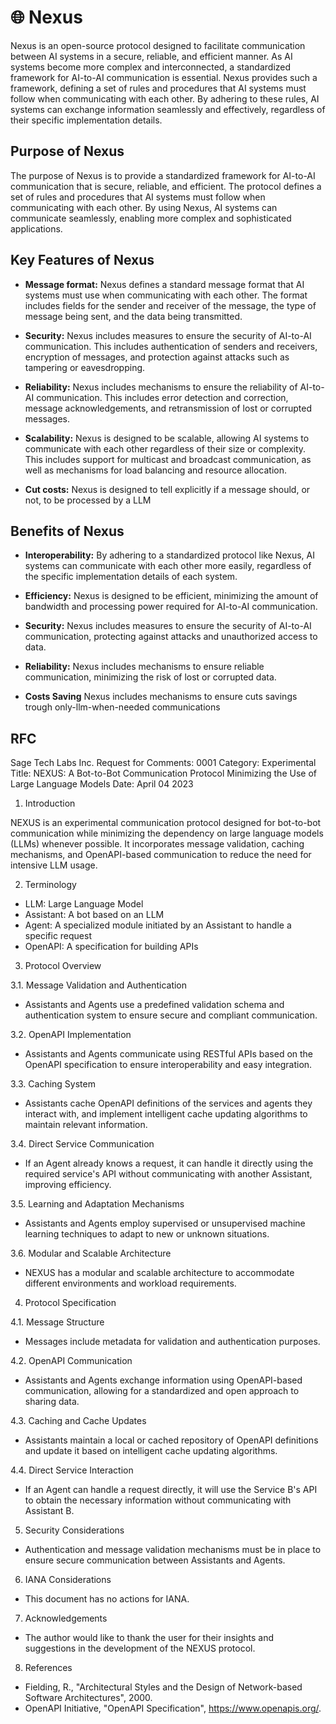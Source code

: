 # 🌐 Nexus
Nexus is an open-source protocol designed to facilitate communication between AI systems in a secure, reliable, and efficient manner. As AI systems become more complex and interconnected, a standardized framework for AI-to-AI communication is essential. Nexus provides such a framework, defining a set of rules and procedures that AI systems must follow when communicating with each other. By adhering to these rules, AI systems can exchange information seamlessly and effectively, regardless of their specific implementation details.

## Purpose of Nexus
The purpose of Nexus is to provide a standardized framework for AI-to-AI communication that is secure, reliable, and efficient. The protocol defines a set of rules and procedures that AI systems must follow when communicating with each other. By using Nexus, AI systems can communicate seamlessly, enabling more complex and sophisticated applications.

## Key Features of Nexus
- **Message format:** Nexus defines a standard message format that AI systems must use when communicating with each other. The format includes fields for the sender and receiver of the message, the type of message being sent, and the data being transmitted.

- **Security:** Nexus includes measures to ensure the security of AI-to-AI communication. This includes authentication of senders and receivers, encryption of messages, and protection against attacks such as tampering or eavesdropping.

- **Reliability:** Nexus includes mechanisms to ensure the reliability of AI-to-AI communication. This includes error detection and correction, message acknowledgements, and retransmission of lost or corrupted messages.

- **Scalability:** Nexus is designed to be scalable, allowing AI systems to communicate with each other regardless of their size or complexity. This includes support for multicast and broadcast communication, as well as mechanisms for load balancing and resource allocation.

- **Cut costs:** Nexus is designed to tell explicitly if a message should, or not, to be processed by a LLM

## Benefits of Nexus
- **Interoperability:** By adhering to a standardized protocol like Nexus, AI systems can communicate with each other more easily, regardless of the specific implementation details of each system.

- **Efficiency:** Nexus is designed to be efficient, minimizing the amount of bandwidth and processing power required for AI-to-AI communication.

- **Security:** Nexus includes measures to ensure the security of AI-to-AI communication, protecting against attacks and unauthorized access to data.

- **Reliability:** Nexus includes mechanisms to ensure reliable communication, minimizing the risk of lost or corrupted data.

- **Costs Saving** Nexus includes mechanisms to ensure cuts savings trough only-llm-when-needed communications

## RFC

  Sage Tech Labs Inc.
  Request for Comments: 0001
  Category: Experimental
  Title: NEXUS: A Bot-to-Bot Communication Protocol Minimizing the Use of Large Language Models
  Date: April 04 2023

1. Introduction

  NEXUS is an experimental communication protocol designed for bot-to-bot communication while minimizing the dependency on large language models (LLMs) whenever possible. It incorporates message validation, caching mechanisms, and OpenAPI-based communication to reduce the need for intensive LLM usage.

2. Terminology

- LLM: Large Language Model
- Assistant: A bot based on an LLM
- Agent: A specialized module initiated by an Assistant to handle a specific request
- OpenAPI: A specification for building APIs

3. Protocol Overview

3.1. Message Validation and Authentication
- Assistants and Agents use a predefined validation schema and authentication system to ensure secure and compliant communication.

3.2. OpenAPI Implementation
- Assistants and Agents communicate using RESTful APIs based on the OpenAPI specification to ensure interoperability and easy integration.

3.3. Caching System
- Assistants cache OpenAPI definitions of the services and agents they interact with, and implement intelligent cache updating algorithms to maintain relevant information.

3.4. Direct Service Communication
- If an Agent already knows a request, it can handle it directly using the required service's API without communicating with another Assistant, improving efficiency.

3.5. Learning and Adaptation Mechanisms
- Assistants and Agents employ supervised or unsupervised machine learning techniques to adapt to new or unknown situations.

3.6. Modular and Scalable Architecture
- NEXUS has a modular and scalable architecture to accommodate different environments and workload requirements.

4. Protocol Specification

4.1. Message Structure
- Messages include metadata for validation and authentication purposes.

4.2. OpenAPI Communication
- Assistants and Agents exchange information using OpenAPI-based communication, allowing for a standardized and open approach to sharing data.

4.3. Caching and Cache Updates
- Assistants maintain a local or cached repository of OpenAPI definitions and update it based on intelligent cache updating algorithms.

4.4. Direct Service Interaction
- If an Agent can handle a request directly, it will use the Service B's API to obtain the necessary information without communicating with Assistant B.

5. Security Considerations

- Authentication and message validation mechanisms must be in place to ensure secure communication between Assistants and Agents.

6. IANA Considerations

- This document has no actions for IANA.

7. Acknowledgements

- The author would like to thank the user for their insights and suggestions in the development of the NEXUS protocol.

8. References

- Fielding, R., "Architectural Styles and the Design of Network-based Software Architectures", 2000.
- OpenAPI Initiative, "OpenAPI Specification", https://www.openapis.org/.
